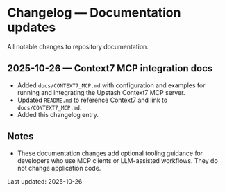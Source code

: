 # Changelog — Documentation updates

All notable changes to repository documentation.

## 2025-10-26 — Context7 MCP integration docs
- Added `docs/CONTEXT7_MCP.md` with configuration and examples for running and integrating the Upstash Context7 MCP server.
- Updated `README.md` to reference Context7 and link to `docs/CONTEXT7_MCP.md`.
- Added this changelog entry.

## Notes
- These documentation changes add optional tooling guidance for developers who use MCP clients or LLM-assisted workflows. They do not change application code.

Last updated: 2025-10-26
